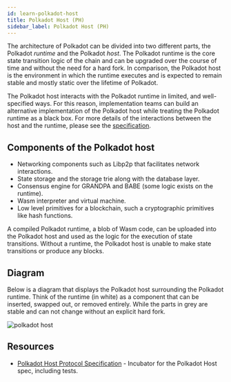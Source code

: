 ```yaml
---
id: learn-polkadot-host
title: Polkadot Host (PH)
sidebar_label: Polkadot Host (PH)
---
```


The architecture of Polkadot can be divided into two different parts,
the Polkadot _runtime_ and the Polkadot _host_. The Polkadot runtime is the core
state transition logic of the chain and can be upgraded over the course of time
and without the need for a hard fork. In comparison, the Polkadot host is the
environment in which the runtime executes and is expected to remain stable
and mostly static over the lifetime of Polkadot.

The Polkadot host interacts with the Polkadot runtime in limited, and well-specified
ways. For this reason, implementation teams can build an alternative implementation
of the Polkadot host while treating the Polkadot runtime as a black box. For more
details of the interactions between the host and the runtime, please see the
[specification](https://github.com/w3f/polkadot-spec/blob/master/runtime-environment-spec/polkadot_re_spec.pdf). 

## Components of the Polkadot host

- Networking components such as Libp2p that facilitates network interactions.
- State storage and the storage trie along with the database layer.
- Consensus engine for GRANDPA and BABE (some logic exists on the runtime).
- Wasm interpreter and virtual machine.
- Low level primitives for a blockchain, such a cryptographic primitives like hash
functions.

A compiled Polkadot runtime, a blob of Wasm code, can be uploaded into the
Polkadot host and used as the logic for the execution of state transitions.
Without a runtime, the Polkadot host is unable to make state transitions
or produce any blocks.

## Diagram

Below is a diagram that displays the Polkadot host surrounding the Polkadot
runtime. Think of the runtime (in white) as a component that can be inserted,
swapped out, or removed entirely. While the parts in grey are stable and can not
change without an explicit hard fork.

![polkadot host](assets/updated_pre.png)

## Resources

- [Polkadot Host Protocol Specification](https://github.com/w3f/polkadot-spec) - Incubator for the Polkadot Host spec, including tests.
